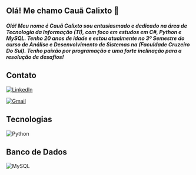 ## Olá! Me chamo Cauã Calixto 👋

##### Olá! Meu nome é Cauã Calixto sou entusiasmado e dedicado na área de Tecnologia da Informação (TI), com foco em estudos em C#, Python e MySQL. Tenho 20 anos de idade e estou atualmente no 3º Semestre do curso de Análise e Desenvolvimento de Sistemas na (Faculdade Cruzeiro Do Sul). Tenho paixão por programação e uma forte inclinação para a resolução de desafios!


## Contato
[![LinkedIn](https://img.shields.io/badge/LinkedIn-0077B5?style=for-the-badge&logo=linkedin&logoColor=white)](https://www.linkedin.com/in/cauã-calixto-540b8a271//)

 [![Gmail](https://img.shields.io/badge/Gmail-333333?style=for-the-badge&logo=gmail&logoColor=red)](mailto:cauacalixto.almeida@gmail.com)

## Tecnologias 
 ![Python](https://img.shields.io/badge/python-3670A0?style=for-the-badge&logo=python&logoColor=ffdd54)

 ## Banco de Dados
 
 ![MySQL](https://img.shields.io/badge/MySQL-00000F?style=for-the-badge&logo=mysql&logoColor=white)
